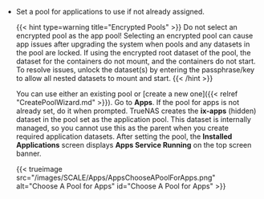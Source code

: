 &NewLine;

* Set a pool for applications to use if not already assigned.
  
  {{< hint type=warning title="Encrypted Pools" >}}
   Do not select an encrypted pool as the app pool!
  Selecting an encrypted pool can cause app issues after upgrading the system when pools and any datasets in the pool are locked.
  If using the encrypted root dataset of the pool, the dataset for the containers do not mount, and the containers do not start.
  To resolve issues, unlock the dataset(s) by entering the passphrase/key to allow all nested datasets to mount and start.
  {{< /hint >}}
  
  You can use either an existing pool or [create a new one]({{< relref "CreatePoolWizard.md" >}}).
  Go to **Apps**. If the pool for apps is not already set, do it when prompted.
  TrueNAS creates the **ix-apps** (hidden) dataset in the pool set as the application pool.
  This dataset is internally managed, so you cannot use this as the parent when you create required application datasets.
  After setting the pool, the **Installed Applications** screen displays **Apps Service Running** on the top screen banner.

  {{< trueimage src="/images/SCALE/Apps/AppsChooseAPoolForApps.png" alt="Choose A Pool for Apps" id="Choose A Pool for Apps" >}}